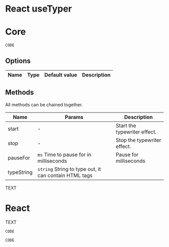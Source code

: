 # React useTyper


# Core


```
CODE
```

## Options

| Name | Type | Default value | Description |
| --- | --- | --- | --- |

## Methods

All methods can be chained together.

| Name | Params | Description |
| --- | --- | --- |
| start | - | Start the typewriter effect. |
| stop | - | Stop the typewriter effect. |
| pauseFor | ``ms`` Time to pause for in milliseconds | Pause for milliseconds |
| typeString | ``string`` String to type out, it can contain HTML tags |
TEXT


# React

TEXT    

```
CODE
```



```
CODE
```

